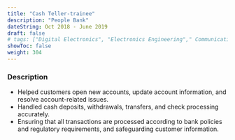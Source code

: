 ```yaml
---
title: "Cash Teller-trainee"
description: "People Bank"
dateString: Oct 2018 - June 2019
draft: false
# tags: ["Digital Electronics", "Electronics Engineering"," Communication Engineering"]
showToc: false
weight: 304
--- 
```


### Description


-  Helped customers open new accounts, update account information, and resolve account-related issues.
- Handled cash deposits, withdrawals, transfers, and check processing accurately.
- Ensuring that all transactions are processed according to bank policies and regulatory requirements, and safeguarding customer information.

